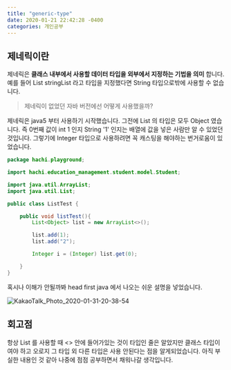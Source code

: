 ```yaml
---
title: "generic-type"
date: 2020-01-21 22:42:28 -0400
categories: 개인공부
---
```



## 제네릭이란

제네릭은 **클래스 내부에서 사용할 데이터 타입을 외부에서 지정하는 기법을 의미** 합니다. 
예를 들어 List<String> stringList 라고 타입을 지정했다면 String 타입으로밖에 사용할 수 없습니다.

> 제네릭이 없었던 자바 버전에선 어떻게 사용했을까?

제네릭은 java5 부터 사용하기 시작했습니다. 그전에 List 의 타입은 모두 Object 였습니다. 즉 0번째 값이 int 1 인지 String '1' 인지는 배열에 값을 넣은 사람만 알 수 있었던 것입니다.
그렇기에 Integer 타입으로 사용하려면 꼭 캐스팅을 해야하는 번거로움이 있었습니다.

```java
package hachi.playground;

import hachi.education_management.student.model.Student;

import java.util.ArrayList;
import java.util.List;

public class ListTest {

    public void listTest(){
        List<Object> list = new ArrayList<>();

        list.add(1);
        list.add("2");

        Integer i = (Integer) list.get(0);

    }
}
```
혹시나 이해가 안될까봐 head first java 에서 나오는 쉬운 설명을 넣었습니다.

![KakaoTalk_Photo_2020-01-31-20-38-54](https://user-images.githubusercontent.com/45488643/73536690-d1c7ab80-4469-11ea-8289-eaf511142cd6.jpeg)

## 회고점
항상 List 를 사용할 때 <> 안에 들어가있는 것이 타입인 줄은 알았지만 클래스 타입이여야 하고 
오로지 그 타입 외 다른 타입은 사용 안된다는 점을 알게되었습니다. 아직 부실한 내용인 것 같아 나중에 점점 공부하면서 채워나갈 생각입니다.  